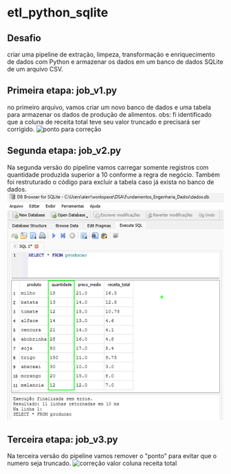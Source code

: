 # etl_python_sqlite

## Desafio
criar uma pipeline de extração, limpeza, transformação e enriquecimento de dados com Python e armazenar os dados em um banco de dados SQLite de um arquivo CSV.

## Primeira etapa: job_v1.py

 no primeiro arquivo, vamos criar um novo banco de dados e uma tabela para armazenar os dados de produção de alimentos.
 obs: fi identificado que a coluna de receita total teve seu valor truncado e precisará ser corrigido.
 ![ponto para correção](https://github.com/alerrandrofrederik/etl_python_sqlite/blob/main/imagens/tabela%20ap%C3%B3s%20job1.png)

## Segunda etapa: job_v2.py
Na segunda versão do pipeline vamos carregar somente registros com quantidade produzida superior a 10 conforme a regra de negócio. Também foi restruturado o código para excluir a tabela caso já exista no banco de dados.
![Tabela filtrada](https://github.com/alerrandrofrederik/etl_python_sqlite/blob/main/imagens/job2.png)

## Terceira etapa: job_v3.py
Na terceira versão do pipeline vamos remover o "ponto" para evitar que o numero seja truncado.
![correção valor coluna receita total]()